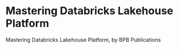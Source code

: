 # Mastering Databricks Lakehouse Platform
 Mastering Databricks Lakehouse Platform, by BPB Publications
